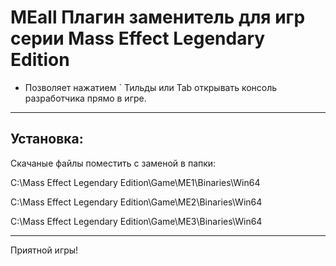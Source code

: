 # MEall Плагин заменитель для игр серии Mass Effect Legendary Edition

- Позволяет нажатием ` Тильды или Tab открывать консоль разработчика прямо в игре.

---------------------------------------------------------------------------------
Установка:
---------------------------------------------------------------------------------
Скачаные файлы поместить с заменой в папки:

С:\Mass Effect Legendary Edition\Game\ME1\Binaries\Win64

С:\Mass Effect Legendary Edition\Game\ME2\Binaries\Win64

С:\Mass Effect Legendary Edition\Game\ME3\Binaries\Win64

----------------------------------------------------------------------------------

Приятной игры!
